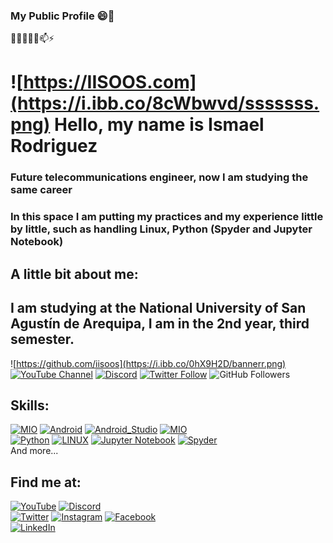 ### My Public Profile 😄👋
🌱🔭👯🤔💬📫⚡ 
# ![https://IISOOS.com](https://i.ibb.co/8cWbwvd/sssssss.png) Hello, my name is Ismael Rodriguez
### Future telecommunications engineer, now I am studying the same career
### In this space I am putting my practices and my experience little by little, such as handling Linux, Python (Spyder and Jupyter Notebook)
## A little bit about me:

## I am studying at the National University of San Agustín de Arequipa, I am in the 2nd year, third semester.
![https://github.com/iisoos](https://i.ibb.co/0hX9H2D/bannerr.png)
[![YouTube Channel](https://img.shields.io/youtube/channel/subscribers/UCxPD7bsocoAMq8Dj18kmGyQ?style=social)](https://www.youtube.com/channel/UC9LZX_o0jwcUkDBq10KvMOw)
[![Discord](https://img.shields.io/discord/729672926432985098?style=social&label=Discord&logo=discord)](https://discord.gg/gpMC8Wej)
[![Twitter Follow](https://img.shields.io/twitter/follow/IISOOSS?style=social)](https://twitter.com/IISOOSS)
![GitHub Followers](https://img.shields.io/github/followers/iisoos?style=social)
## Skills:
[![MIO](https://img.shields.io/badge/ISOS-69C9D0?style=for-the-badge&logo=Color=white&labelColor=101010)]()
[![Android](https://img.shields.io/badge/Android-3DDC84?style=for-the-badge&logo=android&logoColor=white&labelColor=101010)]()
[![Android_Studio](https://img.shields.io/badge/Android_Studio-FA7343?style=for-the-badge&logo=android-studio&logoColor=white&labelColor=101010)]()
[![MIO](https://img.shields.io/badge/ISOS-69C9D0?style=for-the-badge&logo=huawei&logoColor=white&labelColor=101010)]()
</br>
[![Python](https://img.shields.io/badge/python-1575F9?style=for-the-badge&logo=python&logoColor=white&labelColor=101010)]()
[![LINUX](https://img.shields.io/badge/lINUX-232F3E?style=for-the-badge&logo=LINUX&logoColor=white&labelColor=101010)]()
[![Jupyter Notebook](https://img.shields.io/badge/Jupyter_Notebook-F7DF1E?style=for-the-badge&logo=jupyter&logoColor=white&labelColor=101010)]()
[![Spyder](https://img.shields.io/badge/Spyder-FF0000?style=for-the-badge&logo=spyder-IDE&logoColor=white&labelColor=101010)]()
</br>
And more...

## Find me at:

[![YouTube](https://img.shields.io/badge/YouTube-ISOS_by_Ismael_Rodriguez-FF0000?style=for-the-badge&logo=youtube&logoColor=white&labelColor=101010)](https://www.youtube.com/channel/UC9LZX_o0jwcUkDBq10KvMOw)
[![Discord](https://img.shields.io/badge/Discord-ISOS-5865F2?style=for-the-badge&logo=discord&logoColor=white&labelColor=101010)](https://discord.gg/gpMC8Wej)
</br>
[![Twitter](https://img.shields.io/badge/Twitter-@IISOOSS-1DA1F2?style=for-the-badge&logo=twitter&logoColor=white&labelColor=101010)](https://twitter.com/IISOOSS)
[![Instagram](https://img.shields.io/badge/Instagram-@ISOS-E4405F?style=for-the-badge&logo=instagram&logoColor=white&labelColor=101010)](https://www.instagram.com/is_os_/)
[![Facebook](https://img.shields.io/badge/Facebook-@Ismael-1877F2?style=for-the-badge&logo=facebook&logoColor=white&labelColor=101010)](https://www.facebook.com/profile.php?id=100013488942067)
</br>
[![LinkedIn](https://img.shields.io/badge/LinkedIn-Ismael_Rodriguez-0077B5?style=for-the-badge&logo=linkedin&logoColor=white&labelColor=101010)]( https://www.linkedin.com/in/ismael-oscar-rodriguez-cruz-401446243/)
